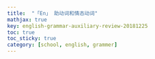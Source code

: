 ```yaml
---
title:  "「En」 助动词和情态动词"
mathjax: true
key: english-grammar-auxiliary-review-20181225
toc: true
toc_sticky: true
category: [school, english, grammer]
---
```

